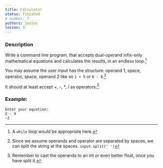 ```yaml
---
title: Calculator
status: finished
# number: 7
authors: justus
lesson: 3
---
```


### Description

Write a command line program, that accepts dual-operand infix-only mathematical equations and calculates the results, in an endless loop.[^while]

[^while]:
    A `while` loop would be appropriate here.

You may assume the user input has the structure: operand 1, space, operator, space, operand 2 like so `1 + 5` or `6 - 8`.[^input_structure]

[^input_structure]:
    Since we assume operands and operator are separated by spaces, we can split the string at the spaces. `input.split(' ')`

It should at least accept +, -, \*, / as operators.[^strategy]

[^strategy]:
    Remember to cast the operands to an int or even better float, once you have split it.

### Example:

    Enter your equation:
    2 - 4  
    -2
